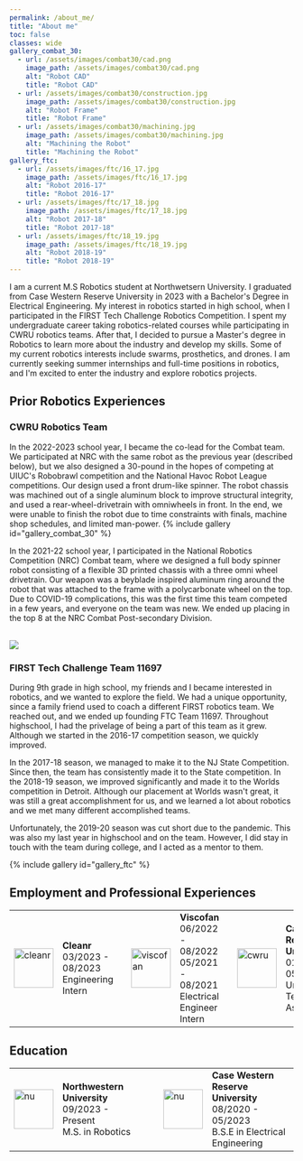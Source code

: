 ```yaml
---
permalink: /about_me/
title: "About me"
toc: false
classes: wide
gallery_combat_30:
  - url: /assets/images/combat30/cad.png
    image_path: /assets/images/combat30/cad.png
    alt: "Robot CAD"
    title: "Robot CAD"
  - url: /assets/images/combat30/construction.jpg
    image_path: /assets/images/combat30/construction.jpg
    alt: "Robot Frame"
    title: "Robot Frame"
  - url: /assets/images/combat30/machining.jpg
    image_path: /assets/images/combat30/machining.jpg
    alt: "Machining the Robot"
    title: "Machining the Robot"
gallery_ftc:
  - url: /assets/images/ftc/16_17.jpg
    image_path: /assets/images/ftc/16_17.jpg
    alt: "Robot 2016-17"
    title: "Robot 2016-17"
  - url: /assets/images/ftc/17_18.jpg
    image_path: /assets/images/ftc/17_18.jpg
    alt: "Robot 2017-18"
    title: "Robot 2017-18"
  - url: /assets/images/ftc/18_19.jpg
    image_path: /assets/images/ftc/18_19.jpg
    alt: "Robot 2018-19"
    title: "Robot 2018-19"
---
```

I am a current M.S Robotics student at Northwetsern University. I graduated from Case Western Reserve University in 2023 with a Bachelor's Degree in Electrical Engineering. My interest in robotics started in high school, when I participated in the FIRST Tech Challenge Robotics Competition. I spent my undergraduate career taking robotics-related courses while participating in CWRU robotics teams. After that, I decided to pursue a Master's degree in Robotics to learn more about the industry and develop my skills. Some of my current robotics interests include swarms, prosthetics, and drones. I am currently seeking summer internships and full-time positions in robotics, and I'm excited to enter the industry and explore robotics projects.

## Prior Robotics Experiences
### CWRU Robotics Team
In the 2022-2023 school year, I became the co-lead for the Combat team. We participated at NRC with the same robot as the previous year (described below), but we also designed a 30-pound in the hopes of competing at UIUC's Robobrawl competition and the National Havoc Robot League competitions. Our design used a front drum-like spinner. The robot chassis was machined out of a single aluminum block to improve structural integrity, and used a rear-wheel-drivetrain with omniwheels in front. In the end, we were unable to finish the robot due to time constraints with finals, machine shop schedules, and limited man-power. 
{% include gallery id="gallery_combat_30" %}


In the 2021-22 school year, I participated in the National Robotics Competition (NRC) Combat team, where we designed a full body spinner robot consisting of a flexible 3D printed chassis with a three omni wheel drivetrain. Our weapon was a beyblade inspired aluminum ring around the robot that was attached to the frame with a polycarbonate wheel on the top. Due to COVID-19 complications, this was the first time this team competed in a few years, and everyone on the team was new. We ended up placing in the top 8 at the NRC Combat Post-secondary Division.

<br><img src="{{site.baseurl}}/assets/images/nrc_combat_2022.jpg" />

### FIRST Tech Challenge Team 11697

During 9th grade in high school, my friends and I became interested in robotics, and we wanted to explore the field. We had a unique opportunity, since a family friend used to coach a different FIRST robotics team. We reached out, and we ended up founding FTC Team 11697. Throughout highschool, I had the privelage of being a part of this team as it grew. Although we started in the 2016-17 competition season, we quickly improved. 

In the 2017-18 season, we managed to make it to the NJ State Competition. Since then, the team has consistently made it to the State competition.
In the 2018-19 season, we improved significantly and made it to the Worlds competition in Detroit. Although our placement at Worlds wasn't great, it was still a great accomplishment for us, and we learned a lot about robotics and we met many different accomplished teams.

Unfortunately, the 2019-20 season was cut short due to the pandemic. This was also my last year in highschool and on the team. However, I did stay in touch with the team during college, and I acted as a mentor to them.

{% include gallery id="gallery_ftc" %}


## Employment and Professional Experiences
<table>
  <tbody>
    <tr>
      <td style = "border-bottom-width:0;"><img src="{{site.baseurl}}/assets/images/cleanrlife.jpeg" alt="cleanr" width="70"></td>
      <td style = "border-bottom-width:0;">
        <strong>Cleanr</strong> <br> 03/2023 - 08/2023 <br> Engineering Intern
      </td>
      <td style = "border-bottom-width:0;"></td>
      <td style="border-bottom-width:0;"><img src="{{site.baseurl}}/assets/images/viscofan.png" alt="viscofan" width="70"></td>
      <td style="border-bottom-width:0;">
        <strong>Viscofan</strong> <br>06/2022 - 08/2022 <br> 05/2021 - 08/2021 <br> Electrical Engineer Intern
      </td>
      <td style = "border-bottom-width:0;"></td>
      <td style="border-bottom-width:0;"><img src="{{site.baseurl}}/assets/images/cwru.jpeg" alt="cwru" width="70"></td>
      <td style="border-bottom-width:0;">
        <strong>Case Western Reserve University</strong> <br> 01/2021 - 05/2021 <br> Undergraduate Teaching Assistant
      </td>
    </tr>
  </tbody>
</table>

## Education
<table>
  <tbody>
    <tr>
      <td style="border-bottom-width:0;"><img src="{{site.baseurl}}/assets/images/northwestern.jpg" alt="nu" width="70"></td>
      <td style="border-bottom-width:0;">
        <strong>Northwestern University</strong> <br> 09/2023 - Present <br> M.S. in Robotics
      </td>
      <td style = "border-bottom-width:0;"></td><td style = "border-bottom-width:0;"></td>
      <td style="border-bottom-width:0;"><img src="{{site.baseurl}}/assets/images/cwru.jpeg" alt="nu" width="70"></td>
      <td style="border-bottom-width:0;">
        <strong>Case Western Reserve University</strong> <br> 08/2020 - 05/2023 <br> B.S.E in Electrical Engineering
      </td>
    </tr>
  </tbody>
</table>